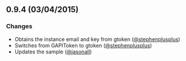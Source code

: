 ## 0.9.4 (03/04/2015)

### Changes

* Obtains the instance email and key from gtoken ([@stephenplusplus][])
* Switches from GAPIToken to gtoken ([@stephenplusplus][])
* Updates the sample ([@jasonall][])

[@jasonall]: https://github.com/jasonall
[@tbetbetbe]: https://github.com/tbetbetbe
[@stephenplusplus]: https://github.com/stephenplusplus
